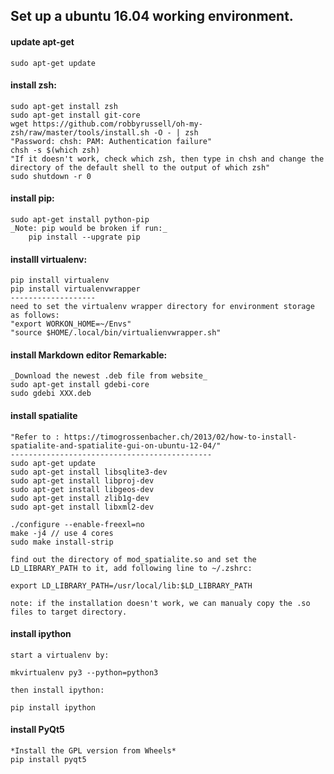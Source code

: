 ## Set up a ubuntu 16.04 working environment.

#### update apt-get
	sudo apt-get update
#### install zsh:
	sudo apt-get install zsh
	sudo apt-get install git-core
	wget https://github.com/robbyrussell/oh-my-zsh/raw/master/tools/install.sh -O - | zsh
	"Password: chsh: PAM: Authentication failure"
	chsh -s $(which zsh)
	"If it doesn't work, check which zsh, then type in chsh and change the directory of the default shell to the output of which zsh"	
	sudo shutdown -r 0
	

#### install pip:
	sudo apt-get install python-pip
	_Note: pip would be broken if run:_ 
		pip install --upgrate pip 
     
#### installl virtualenv:
	pip install virtualenv
	pip install virtualenvwrapper
	-------------------
	need to set the virtualenv wrapper directory for environment storage as follows:
	"export WORKON_HOME=~/Envs"
	"source $HOME/.local/bin/virtualienvwrapper.sh"
	
#### install Markdown editor Remarkable:
	_Download the newest .deb file from website_
	sudo apt-get install gdebi-core
	sudo gdebi XXX.deb

####  install spatialite
	"Refer to : https://timogrossenbacher.ch/2013/02/how-to-install-spatialite-and-spatialite-gui-on-ubuntu-12-04/"
	---------------------------------------------
	sudo apt-get update 
	sudo apt-get install libsqlite3-dev 
	sudo apt-get install libproj-dev 
	sudo apt-get install libgeos-dev
	sudo apt-get install zlib1g-dev
	sudo apt-get install libxml2-dev
	
	./configure --enable-freexl=no
	make -j4 // use 4 cores
	sudo make install-strip
	
	find out the directory of mod_spatialite.so and set the LD_LIBRARY_PATH to it, add following line to ~/.zshrc:
	
	export LD_LIBRARY_PATH=/usr/local/lib:$LD_LIBRARY_PATH
	
	note: if the installation doesn't work, we can manualy copy the .so files to target directory.
	
	
	
#### install ipython
	start a virtualenv by:
	
	mkvirtualenv py3 --python=python3
	
	then install ipython:
	
	pip install ipython
#### install PyQt5
	*Install the GPL version from Wheels*
	pip install pyqt5
